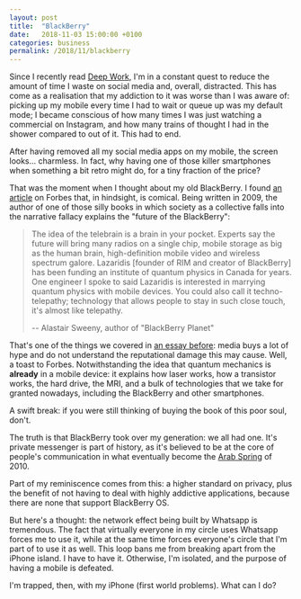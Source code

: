 ```yaml
---
layout: post
title:  "BlackBerry"
date:   2018-11-03 15:00:00 +0100
categories: business
permalink: /2018/11/blackberry
---
```

Since I recently read [Deep Work](/2018/08/deep-work), I'm in a constant quest to reduce the amount of time I waste on social media and, overall, distracted. This has come as a realisation that my addiction to it was worse than I was aware of: picking up my mobile every time I had to wait or queue up was my default mode; I became conscious of how many times I was just watching a commercial on Instagram, and how many trains of thought I had in the shower compared to out of it. This had to end.

After having removed all my social media apps on my mobile, the screen looks... charmless. In fact, why having one of those killer smartphones when something a bit retro might do, for a tiny fraction of the price?

That was the moment when I thought about my old BlackBerry. I found [an article](https://www.forbes.com/2009/08/17/rim-apple-sweeny-intelligent-technology-blackberry.html#2d53e8b8863e) on Forbes that, in hindsight, is comical. Being written in 2009, the author of one of those silly books in which society as a collective falls into the narrative fallacy explains the "future of the BlackBerry":

>The idea of the telebrain is a brain in your pocket. Experts say the future will bring many radios on a single chip, mobile storage as big as the human brain, high-definition mobile video and wireless spectrum galore. Lazaridis [founder of RIM and creator of BlackBerry] has been funding an institute of quantum physics in Canada for years. One engineer I spoke to said Lazaridis is interested in marrying quantum physics with mobile devices. You could also call it techno-telepathy; technology that allows people to stay in such close touch, it's almost like telepathy.
>
> -- Alastair Sweeny, author of "BlackBerry Planet"

That's one of the things we covered in [an essay before](/2017/10/conflicts-of-interest): media buys a lot of hype and do not understand the reputational damage this may cause. Well, a toast to Forbes. Notwithstanding the idea that quantum mechanics is __already__ in a mobile device: it explains how laser works, how a transistor works, the hard drive, the MRI, and a bulk of technologies that we take for granted nowadays, including the BlackBerry and other smartphones.

A swift break: if you were still thinking of buying the book of this poor soul, don't.

The truth is that BlackBerry took over my generation: we all had one. It's private messenger is part of history, as it's believed to be at the core of people's communication in what eventually become the [Arab Spring](https://en.wikipedia.org/wiki/Arab_Spring) of 2010.

Part of my reminiscence comes from this: a higher standard on privacy, plus the benefit of not having to deal with highly addictive applications, because there are none that support BlackBerry OS.

But here's a thought: the network effect being built by Whatsapp is tremendous. The fact that virtually everyone in my circle uses Whatsapp forces me to use it, while at the same time forces everyone's circle that I'm part of to use it as well. This loop bans me from breaking apart from the iPhone island. I have to have it. Otherwise, I'm isolated, and the purpose of having a mobile is defeated.

I'm trapped, then, with my iPhone (first world problems). What can I do?
